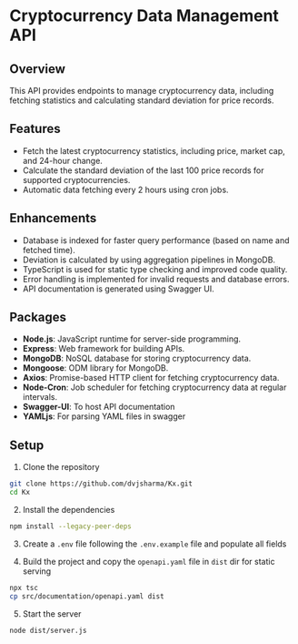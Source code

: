 # Cryptocurrency Data Management API

## Overview
This API provides endpoints to manage cryptocurrency data, including fetching statistics and calculating standard deviation for price records.

## Features
- Fetch the latest cryptocurrency statistics, including price, market cap, and 24-hour change.
- Calculate the standard deviation of the last 100 price records for supported cryptocurrencies.
- Automatic data fetching every 2 hours using cron jobs.

## Enhancements
- Database is indexed for faster query performance (based on name and fetched time).
- Deviation is calculated by using aggregation pipelines in MongoDB.
- TypeScript is used for static type checking and improved code quality.
- Error handling is implemented for invalid requests and database errors.
- API documentation is generated using Swagger UI.

## Packages
- **Node.js**: JavaScript runtime for server-side programming.
- **Express**: Web framework for building APIs.
- **MongoDB**: NoSQL database for storing cryptocurrency data.
- **Mongoose**: ODM library for MongoDB.
- **Axios**: Promise-based HTTP client for fetching cryptocurrency data.
- **Node-Cron**: Job scheduler for fetching cryptocurrency data at regular intervals.
- **Swagger-UI**: To host API documentation
- **YAMLjs**: For parsing YAML files in swagger

## Setup

1. Clone the repository

```bash
git clone https://github.com/dvjsharma/Kx.git
cd Kx
```

2. Install the dependencies

```bash
npm install --legacy-peer-deps
```

3. Create a `.env` file following the `.env.example` file and populate all fields

4. Build the project and copy the `openapi.yaml` file in `dist` dir for static serving

```bash
npx tsc
cp src/documentation/openapi.yaml dist
```

5. Start the server

```bash
node dist/server.js
```